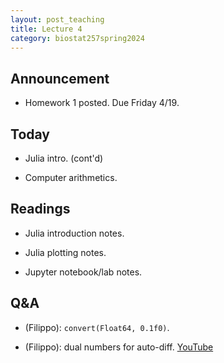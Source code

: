 ```yaml
---
layout: post_teaching
title: Lecture 4
category: biostat257spring2024
---
```


## Announcement

* Homework 1 posted. Due Friday 4/19.

## Today

* Julia intro. (cont'd)

* Computer arithmetics.

## Readings

* Julia introduction notes.

* Julia plotting notes.

* Jupyter notebook/lab notes.

## Q&A

* (Filippo): `convert(Float64, 0.1f0)`.

* (Filippo): dual numbers for auto-diff. [YouTube](https://www.youtube.com/watch?v=vAp6nUMrKYg)
